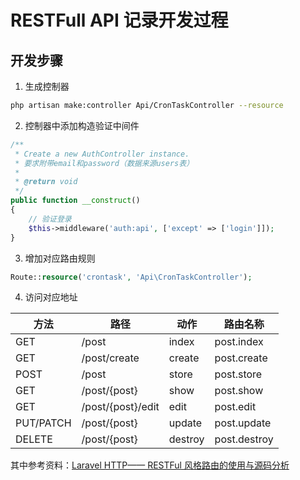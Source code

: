 # RESTFull API 记录开发过程

## 开发步骤
1. 生成控制器
```bash
php artisan make:controller Api/CronTaskController --resource

```

2. 控制器中添加构造验证中间件
```php
/**
 * Create a new AuthController instance.
 * 要求附带email和password（数据来源users表）
 *
 * @return void
 */
public function __construct()
{
    // 验证登录
    $this->middleware('auth:api', ['except' => ['login']]);
}

```
3. 增加对应路由规则
```php
Route::resource('crontask', 'Api\CronTaskController');
```
4. 访问对应地址

方法|	路径|	动作|	路由名称
---|---|---|---
GET|	/post|	index|	post.index
GET|	/post/create|	create|	post.create
POST|	/post|	store|	post.store
GET|	/post/{post}|	show|	post.show
GET|	/post/{post}/edit|	edit|	post.edit
PUT/PATCH|	/post/{post}|	update|	post.update
DELETE|	/post/{post}|	destroy|	post.destroy

 
 
 
 其中参考资料：[Laravel HTTP—— RESTFul 风格路由的使用与源码分析
](https://laravel-china.org/articles/5558/use-and-source-code-analysis-of-laravel-http-restful-style-routing)